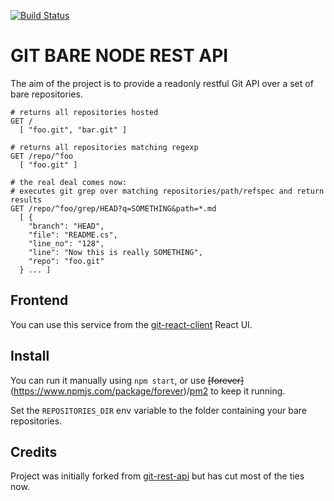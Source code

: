 [![Build Status](https://travis-ci.org/Ullink/git-bare-node-rest-api.svg)](https://travis-ci.org/Ullink/git-bare-node-rest-api)

# GIT BARE NODE REST API

The aim of the project is to provide a readonly restful Git API over a set of bare repositories.

```shell
# returns all repositories hosted
GET /
  [ "foo.git", "bar.git" ]

# returns all repositories matching regexp
GET /repo/^foo
  [ "foo.git" ]

# the real deal comes now:
# executes git grep over matching repositories/path/refspec and return results
GET /repo/^foo/grep/HEAD?q=SOMETHING&path=*.md
  [ {
    "branch": "HEAD",
    "file": "README.cs",
    "line_no": "128",
    "line": "Now this is really SOMETHING",
    "repo": "foo.git"
  } ... ]
```

## Frontend

You can use this service from the [git-react-client](https://github.com/Ullink/git-react-client) React UI.

## Install

You can run it manually using `npm start`, or use ~~[forever]~~(https://www.npmjs.com/package/forever)/[pm2](http://pm2.keymetrics.io/) to keep it running.

Set the `REPOSITORIES_DIR` env variable to the folder containing your bare repositories.

## Credits

Project was initially forked from [git-rest-api](https://github.com/korya/node-git-rest-api) but has cut most of the ties now.
